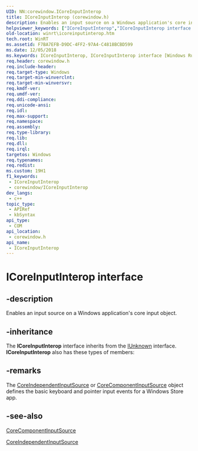 ```yaml
---
UID: NN:corewindow.ICoreInputInterop
title: ICoreInputInterop (corewindow.h)
description: Enables an input source on a Windows application's core input object.
helpviewer_keywords: ["ICoreInputInterop","ICoreInputInterop interface [Windows Runtime]","ICoreInputInterop interface [Windows Runtime]","described","corewindow/ICoreInputInterop","winrt.icoreinputinterop"]
old-location: winrt\icoreinputinterop.htm
tech.root: WinRT
ms.assetid: F7BA7EFB-D9DC-4FF2-97A4-C4818BCBD599
ms.date: 12/05/2018
ms.keywords: ICoreInputInterop, ICoreInputInterop interface [Windows Runtime], ICoreInputInterop interface [Windows Runtime],described, corewindow/ICoreInputInterop, winrt.icoreinputinterop
req.header: corewindow.h
req.include-header: 
req.target-type: Windows
req.target-min-winverclnt: 
req.target-min-winversvr: 
req.kmdf-ver: 
req.umdf-ver: 
req.ddi-compliance: 
req.unicode-ansi: 
req.idl: 
req.max-support: 
req.namespace: 
req.assembly: 
req.type-library: 
req.lib: 
req.dll: 
req.irql: 
targetos: Windows
req.typenames: 
req.redist: 
ms.custom: 19H1
f1_keywords:
 - ICoreInputInterop
 - corewindow/ICoreInputInterop
dev_langs:
 - c++
topic_type:
 - APIRef
 - kbSyntax
api_type:
 - COM
api_location:
 - corewindow.h
api_name:
 - ICoreInputInterop
---
```


# ICoreInputInterop interface


## -description

Enables an input source on a Windows application's core input object.

## -inheritance

The <b xmlns:loc="http://microsoft.com/wdcml/l10n">ICoreInputInterop</b> interface inherits from the <a href="/windows/desktop/api/unknwn/nn-unknwn-iunknown">IUnknown</a> interface. <b>ICoreInputInterop</b> also has these types of members:

## -remarks

The <a href="/uwp/api/windows.ui.core.coreindependentinputsource">CoreIndependentInputSource</a> or <a href="/uwp/api/windows.ui.core.corecomponentinputsource">CoreComponentInputSource</a> object defines the basic keyboard and pointer input events  for a Windows Store app.

## -see-also

<a href="/uwp/api/windows.ui.core.corecomponentinputsource">CoreComponentInputSource</a>

<a href="/uwp/api/windows.ui.core.coreindependentinputsource">CoreIndependentInputSource</a>
